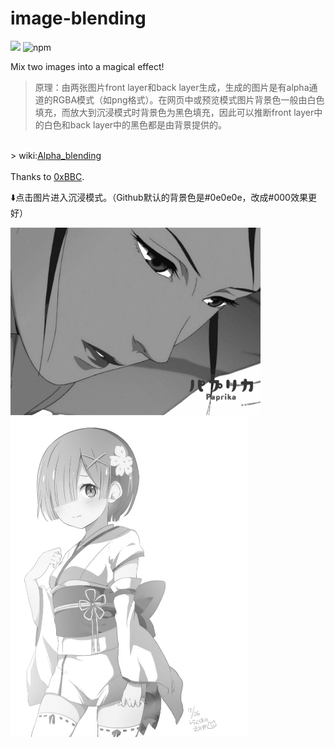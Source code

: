 # image-blending

![](https://img.shields.io/badge/python-2.7-blue.svg)
![npm](https://img.shields.io/npm/l/express.svg)


Mix two images into a magical effect!

> 原理：由两张图片front layer和back layer生成，生成的图片是有alpha通道的RGBA模式（如png格式）。在网页中或预览模式图片背景色一般由白色填充，而放大到沉浸模式时背景色为黑色填充，因此可以推断front layer中的白色和back layer中的黑色都是由背景提供的。<br />
<br />
> wiki:<a href="https://en.wikipedia.org/wiki/Alpha_compositing#Alpha_blending">Alpha_blending</a><br /><br />
Thanks to <a href = "https://blog.0xbbc.com/2016/09/magic-image-alpha-channel/">0xBBC</a>.

⬇️点击图片进入沉浸模式。（Github默认的背景色是#0e0e0e，改成#000效果更好）

<img src="https://github.com/yansixing/image-blending/blob/master/0.3.png?raw=true" width="400px" height="300px">
<br />
<img src="https://github.com/yansixing/image-blending/blob/master/almost-perfect.png?raw=true" width="379px" height="512px">
